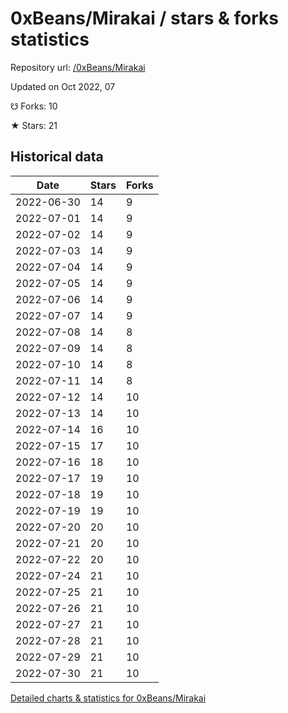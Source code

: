 # 0xBeans/Mirakai / stars & forks statistics

Repository url: [/0xBeans/Mirakai](https://github.com/0xBeans/Mirakai)

Updated on Oct 2022, 07

☋ Forks: 10

★ Stars: 21

## Historical data
| Date | Stars | Forks |
|------|-------|-------|
| 2022-06-30 | 14 | 9 | 
| 2022-07-01 | 14 | 9 | 
| 2022-07-02 | 14 | 9 | 
| 2022-07-03 | 14 | 9 | 
| 2022-07-04 | 14 | 9 | 
| 2022-07-05 | 14 | 9 | 
| 2022-07-06 | 14 | 9 | 
| 2022-07-07 | 14 | 9 | 
| 2022-07-08 | 14 | 8 | 
| 2022-07-09 | 14 | 8 | 
| 2022-07-10 | 14 | 8 | 
| 2022-07-11 | 14 | 8 | 
| 2022-07-12 | 14 | 10 | 
| 2022-07-13 | 14 | 10 | 
| 2022-07-14 | 16 | 10 | 
| 2022-07-15 | 17 | 10 | 
| 2022-07-16 | 18 | 10 | 
| 2022-07-17 | 19 | 10 | 
| 2022-07-18 | 19 | 10 | 
| 2022-07-19 | 19 | 10 | 
| 2022-07-20 | 20 | 10 | 
| 2022-07-21 | 20 | 10 | 
| 2022-07-22 | 20 | 10 | 
| 2022-07-24 | 21 | 10 | 
| 2022-07-25 | 21 | 10 | 
| 2022-07-26 | 21 | 10 | 
| 2022-07-27 | 21 | 10 | 
| 2022-07-28 | 21 | 10 | 
| 2022-07-29 | 21 | 10 | 
| 2022-07-30 | 21 | 10 | 


[Detailed charts & statistics for 0xBeans/Mirakai](https://reviewgithub.com/rep/0xBeans/Mirakai)
